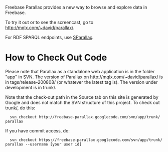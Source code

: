Freebase Parallax provides a new way to browse and explore data in Freebase.

To try it out or to see the screencast, go to http://mqlx.com/~david/parallax/.

For RDF SPARQL endpoints, use [SParallax](http://sparallax.deri.ie/).

# How to Check Out Code #

Please note that Parallax as a standalone web application is in the folder "app" in SVN. The version of Parallax on http://mqlx.com/~david/parallax/ is in tags/release-200808/ (or whatever the latest tag is). The version under development is in trunk/.

Note that the check-out path in the Source tab on this site is generated by Google and does not match the SVN structure of this project. To check out trunk/, do this:

```
  svn checkout http://freebase-parallax.googlecode.com/svn/app/trunk/ parallax
```

If you have commit access, do:

```
  svn checkout https://freebase-parallax.googlecode.com/svn/app/trunk/ parallax --username [your user id]
```
